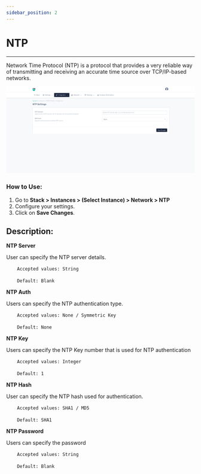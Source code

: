 ```yaml
---
sidebar_position: 2
---
```


# NTP

---

Network Time Protocol (NTP) is a protocol that provides a very reliable way of transmitting and receiving an accurate time source over TCP/IP-based networks.

![ntp](/img/platform/v8/docs/SYSntp.png)

### How to Use:

1. Go to **Stack > Instances > (Select Instance) > Network > NTP**
2. Configure your settings.
3. Click on **Save Changes**.

## Description:

**NTP Server**

User can specify the NTP server details.

```
    Accepted values: String

    Default: Blank 
```


**NTP Auth**

Users can specify the NTP authentication type.

```
    Accepted values: None / Symmetric Key

    Default: None 
```


**NTP Key**

Users can specify the NTP Key number that is used for NTP authentication

```
    Accepted values: Integer

    Default: 1 
```


**NTP Hash**

User can specify the NTP hash used for authentication.

```
    Accepted values: SHA1 / MD5

    Default: SHA1 
```


**NTP Password**

Users can specify the password

```
    Accepted values: String

    Default: Blank 
```


